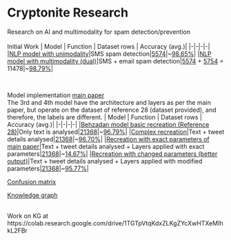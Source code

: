 # Cryptonite Research
Research on AI and multimodality for spam detection/prevention
<br><br>
Initial Work
| Model | Function | Dataset rows | Accuracy (avg.)|
|-|-|-|-|
|[NLP model with unimodality](Initial%20work/model.py)|SMS spam detection|[5574](Initial%20work/datasets/sms_spam.csv)|~[98.65%](Initial%20work/recorded%20outputs/single%20modal%20output.txt)|
|[NLP model with multimodality (dual)](Initial%20work/bimodel.py)|SMS + email spam detection|[5574](Initial%20work/datasets/sms_spam.csv) + [5754](Initial%20work/datasets/email_spam.csv) = 11478|~[98.79%](Initial%20work/recorded%20outputs/bimodal%20output.txt)|

<br>

Model implementation [main paper](https://www.mdpi.com/2504-4990/5/3/58#B27-make-05-00058)<br>
The 3rd and 4th model have the architecture and layers as per the main paper, but operate on the dataset of reference 28 (dataset provided), and therefore, the labels are different.
| Model | Function | Dataset rows | Accuracy (avg.)|
|-|-|-|-|
|[Behzadan model basic recreation (Reference 28)]( Model_Recreation/Behzadan%20(Citation%2028)/model.py)|Only text is analysed|[21368]( Model_Recreation/Behzadan%20(Citation%2028)/tweets.csv)|~[96.79%]( Model_Recreation/Behzadan%20(Citation%2028)/basic_output.txt)|
|[Complex recreation]( Model_Recreation/Behzadan%20(Citation%2028)/complex_model.py)|Text + tweet details analysed|[21368]( Model_Recreation/Behzadan%20(Citation%2028)/tweets_final.csv)|~[96.70%]( Model_Recreation/Behzadan%20(Citation%2028)/complex_output.txt)|
|[Recreation with exact parameters of main paper]( Model_Recreation/model_with_same_parameters.py)|Text + tweet details analysed + Layers applied with exact parameters|[21368]( Model_Recreation/tweets_final.csv)|~[14.67%]( Model_Recreation/output_for_same_parameters.txt)|
|[Recreation with changed parameters (better output)]( Model_Recreation/model.py)|Text + tweet details analysed + Layers applied with modified parameters|[21368]( Model_Recreation/tweets_final.csv)|~[95.77%]( Model_Recreation/output.txt)|


[Confusion matrix](Model_Recreation/confusion_matrix.png)

[Knowledge graph](Model_Recreation/knowledge_graph.png)

<br>
Work on KG at https://colab.research.google.com/drive/1TGTpVtqKdxZLKgZYcXwHTXeMIhkL2FBr
